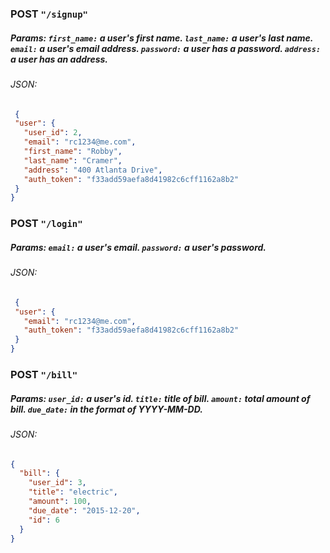 


### POST `"/signup"`
##### Params: `first_name:` a user's first name. `last_name:` a user's last name. `email:` a user's email address. `password:` a user has a password. `address:` a user has an address.

###### JSON:
```json
 { 
 "user": {
   "user_id": 2,
   "email": "rc1234@me.com",
   "first_name": "Robby",
   "last_name": "Cramer",
   "address": "400 Atlanta Drive",
   "auth_token": "f33add59aefa8d41982c6cff1162a8b2"
 }
} 
```


### POST `"/login"`
##### Params: `email:` a user's email. `password:` a user's password.

###### JSON:
```json
 {
 "user": {
   "email": "rc1234@me.com",
   "auth_token": "f33add59aefa8d41982c6cff1162a8b2"
 }
} 
```

### POST `"/bill"`
##### Params: `user_id:` a user's id. `title:` title of bill. `amount:` total amount of bill. `due_date:` in the format of YYYY-MM-DD.

###### JSON:
```json
{
  "bill": {
    "user_id": 3,
    "title": "electric",
    "amount": 100,
    "due_date": "2015-12-20",
    "id": 6
  }
}
```



